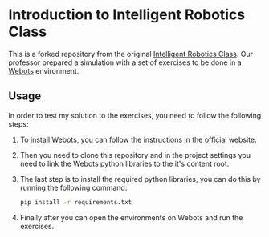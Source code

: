 # Introduction to Intelligent Robotics Class

This is a forked repository from the original [Intelligent Robotics Class](https://github.com/GoncaloLeao/IRI_public_TP_classes).
Our professor prepared a simulation with a set of exercises to be done in a [Webots](https://cyberbotics.com/) environment.

## Usage

In order to test my solution to the exercises, you need to follow the following steps:

1. To install Webots, you can follow the instructions in the [official website](https://cyberbotics.com/).
2. Then you need to clone this repository and in the project settings you need to link the Webots python libraries to the it's content root.
3. The last step is to install the required python libraries, you can do this by running the following command:

    ```bash
    pip install -r requirements.txt
    ```

4. Finally after you can open the environments on Webots and run the exercises.

